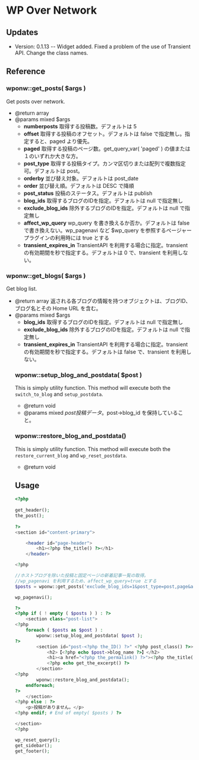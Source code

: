 WP Over Network
===============

Updates
----------


* Version: 0.1.13 -- Widget added. Fixed a problem of the use of Transient API. Change the class names.




Reference
----------

### wponw::get\_posts( $args )

Get posts over network.

* @return array<stdClass>
* @params  mixed  $args
    * **numberposts**    取得する投稿数。デフォルトは 5
    * **offset**    取得する投稿のオフセット。デフォルトは false で指定無し。指定すると、paged より優先。
    * **paged**    取得する投稿のページ数。get\_query\_var( 'paged' ) の値または１のいずれか大きな方。
    * **post\_type**    取得する投稿タイプ。カンマ区切りまたは配列で複数指定可。デフォルトは post。
    * **orderby**    並び替え対象。デフォルトは post\_date
    * **order**    並び替え順。デフォルトは DESC で降順
    * **post\_status**    投稿のステータス。デフォルトは publish
    * **blog\_ids**    取得するブログのIDを指定。デフォルトは null で指定無し
    * **exclude\_blog\_ids**    除外するブログのIDを指定。デフォルトは null で指定無し
    * **affect\_wp\_query**    wp_query を書き換えるか否か。デフォルトは false で書き換えない。wp\_pagenavi など $wp\_query を参照するページャープラグインの利用時には true とする
    * **transient\_expires\_in**  TransientAPI を利用する場合に指定。transient の有効期間を秒で指定する。デフォルトは 0 で、transient を利用しない。


### wponw::get\_blogs( $args )

Get blog list.

* @return array<object>    返される各ブログの情報を持つオブジェクトは、ブログID、ブログ名とその Home URL を含む。
* @params  mixed  $args
    * **blog\_ids**  取得するブログのIDを指定。デフォルトは null で指定無し
    * **exclude\_blog\_ids**  除外するブログのIDを指定。デフォルトは null で指定無し
    * **transient\_expires\_in**  TransientAPI を利用する場合に指定。transient の有効期間を秒で指定する。デフォルトは false で、transient を利用しない。



### wponw::setup\_blog\_and\_postdata( $post )

This is simply utility function.
This method will execute both the `switch_to_blog` and `setup_postdata`.

* @return  void
* @params  mixed  $post    投稿データ。$post->blog_id を保持していること。



### wponw::restore\_blog\_and\_postdata()

This is simply utility function.
This method will execute both the `restore_current_blog` and `wp_reset_postdata`.

* @return  void



Usage
----------



```php
<?php 
 
get_header();
the_post();
 
?>
<section id="content-primary">

    <header id="page-header">
        <h1><?php the_title() ?></h1>
    </header>

<?php

//ホストブログを除いた投稿と固定ページの新着記事一覧の取得。
//wp_pagenavi を利用するため、affect_wp_query=true とする
$posts = wponw::get_posts('exclude_blog_ids=1&post_type=post,page&affect_wp_query=true');

wp_pagenavi();

?>
<?php if ( ! empty ( $posts ) ) : ?>
    <section class="post-list">
<?php
    foreach ( $posts as $post ) :
        wponw::setup_blog_and_postdata( $post );
?>
        <section id="post-<?php the_ID() ?>" <?php post_class() ?>>
            <h2>【<?php echo $post->blog_name ?>】</h2>
            <h1><a href="<?php the_permalink() ?>"><?php the_title() ?></a></h1>
            <?php echo get_the_excerpt() ?>
        </section>
<?php
        wponw::restore_blog_and_postdata();
    endforeach;
?>
    </section>
<?php else : ?>
    <p>投稿がありません。</p>
<?php endif; # End of empty( $posts ) ?>

</section>
<?php

wp_reset_query();
get_sidebar();
get_footer();
```

